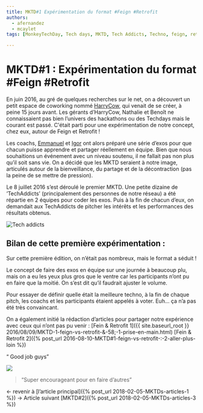```yaml
---
title: MKTD#1 Expérimentation du format #Feign #Retrofit
authors:
  - afernandez
  - mcaylet
tags: [MonkeyTechDay, Tech days, MKTD, Tech Addicts, Techno, feign, retrofit]

---
```



# MKTD#1 : Expérimentation du format #Feign #Retrofit
En juin 2016, au gré de quelques recherches sur le net, on a découvert un petit espace de coworking nommé [HarryCow](https://www.harrycow.com/), <!--more-->qui venait de se créer, à peine 15 jours avant. Les gérants d’HarryCow, Nathalie et Benoît ne connaissaient pas bien l’univers des hackathons ou des Techdays mais le courant est passé. C'était parti pour une expérimentation de notre concept, chez eux, autour de Feign et Retrofit !

Les coachs, [Emmanuel](https://twitter.com/EmmanuelVinas) et [Igor](https://twitter.com/ilaborie) ont alors préparé une série d’exos pour que chacun puisse apprendre et partager réellement en équipe.
Bien que nous souhaitions un événement avec un niveau soutenu, il ne fallait pas non plus qu’il soit sans vie. On a décidé que les MKTD seraient à notre image, articulés autour de la bienveillance, du partage et de la décontraction (pas la peine de se mettre de pression).

Le 8 juillet 2016 s’est déroulé le premier MKTD. Une petite dizaine de ‘TechAddicts’ (principalement des personnes de notre réseau) a été répartie en 2 équipes pour coder les exos. Puis à la fin de chacun d’eux, on demandait aux TechAddicts de pitcher les intérêts et les performances des résultats obtenus.

![Tech addicts](https://lh3.googleusercontent.com/rzJgydSqOvXJ2y7_Bn4x6hXFTnSM1TWqdkkM4XTehib17qqVIAea7JtIt0OcDT5yqtZFIRBjpx6FEqOfS4a_W-TZMmIIf2aiVDFxNBwguHNFpNq03e-BcUSJWhgvQFlhpr7_VjVbZ-qOZEtdOyW4qtvpwvrW4OLYONZ5nXG6U65CJX9u7_c2TCzlj940SGJsV4s5SrO2_ZNyrdR6C7ExflyC53jI1tLfTY1JshH6ygPQR8gT5YsR9-LMJibH_OpQ1dR8H0g98vGENCg2CoS4FfKSuXkDR-cjpgTwvbJsDRXicnUUQ3yB_F2S4IlpMQljDjvkSpQHyEY8QSyUJJXsEEbLGYkUU7VL8rlKkeCmzIQNE4dXsmERpFMK8jFP3cZ5Y0kbcnZu8pTlSLDwXcedMFwXK3uWHlekd2YcRzOiMm2QVRclIkaUkzX2wzlFpgLFWJU4YR-NF8VVmODiiU-O4OBy6Ixkrqrx2L2K2iSSym50LW-QEfDYvx_O2HrkWmq9DCVsb2R2QLx-ydWPPNP0WtR-6iGSjtmBA2rZ4UqeUDwfl1rZlp_EVT2BkbKKkXwwX88tO_uUlmYJoEY5_UdRndFF-gCsAV4h2nMwBKPG7LQEzqVG-Fmp2y4_nahOGL784smMi9BfrniqkDrgjxTgqCTrjTZ2itEE=w1499-h903-no)

## Bilan de cette première expérimentation : 

Sur cette première édition, on n’était pas nombreux, mais le format a séduit !

Le concept de faire des exos en équipe sur une journée à beaucoup plu, mais on a eu les yeux plus gros que le ventre car les participants n’ont pu en faire que la moitié. On s’est dit qu’il faudrait ajuster le volume.

Pour essayer de définir quelle était la meilleure techno, à la fin de chaque pitch, les coachs et les participants étaient appelés à voter. Euh… ça n’a pas été très convaincant. 

On a également initié la rédaction d’articles pour partager notre expérience avec ceux qui n’ont pas pu venir :
[Fein & Retrofit 1]({{ site.baseurl_root }}
2016/08/09/MKTD-1-feign-vs-retrofit-&-58;-1-prise-en-main.html)
[Fein & Retrofit 2]({% post_url 2016-08-10-MKTD#1-feign-vs-retrofit-&#58;-2-aller-plus-loin %})


 “ Good job guys”
 
![](https://lh3.googleusercontent.com/gpKAtXJq8cjL160kMpiih1-0MmZRd7piSX-LR3e-ZovPDx48oU0mHegPCcRd2PTjiOTN-5WUbr0ANNRuUxk8BOiqL75_8rLIRNrXf0yrlxZLUgQVLiFPJfT1Ld5uOgIFVNC2zR69gaTF62f-4dN9KecSXpLwYOO6S6yZJohr41b_5MK9lhVdVTnFKXrUlHQVkDz0Gwoh6p8dY8FVSuEYS4dthNB-WHPhOIQnsZA2CEffWZoRcoWMPagAoljaIgMmisncuKZq4WiO7rX1mgx2saR3toKMHpcFxi1zoDroFbSR05eDJWIfdGFouGJs1HcjAz-10dL8ZY9Xcy31aev9I-stlvlSNAd1M_vIMry_rGmji_kjJk0wM1V0kFq0zuVseDXD1qSJj716HkP4J1GpcK1V9Skehx4FeAjwsyVg6PLxQFnLKx_wX1PtU3lmV4VDUOMVUjzGMAJjkZ8XH2p2bs5nfTux6OCkCtlFe9h7kqwjc2rytZ43j8Nw9MCK7U8CSIoEs2fpnphB-08YIpnIK-x22o3cCkan6ffTfKkiX8fe99ovRYW8-Nzgq8DhxkkVCGXACtklWbHSMnWN8IbIkhFhOYqDU1UdWakIpf8U8R-uTPLeeZysKueBBRJP7qqwZTmgLF3OeHPIobBDtJ0X-ISESPimbNWD=w300-h230-no)

 > “Super encourageant pour en faire d’autres”

← revenir à [l’article principal]({% post_url 2018-02-05-MKTDs-articles-1 %}) → Article suivant [MKTD#2]({% post_url 2018-02-05-MKTDs-articles-3 %})



